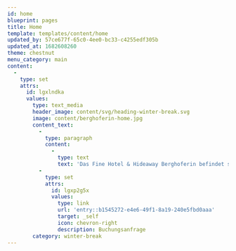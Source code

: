 ```yaml
---
id: home
blueprint: pages
title: Home
template: templates/content/home
updated_by: 57ce677f-65c0-4ee0-bc33-c4255edf305b
updated_at: 1682608260
theme: chestnut
menu_category: main
content:
  -
    type: set
    attrs:
      id: lgxlndka
      values:
        type: text_media
        header_image: content/svg/heading-winter-break.svg
        image: content/berghoferin-home.jpg
        content_text:
          -
            type: paragraph
            content:
              -
                type: text
                text: 'Das Fine Hotel & Hideaway Berghoferin befindet sich in Winterpause; es öffnet seine Tore wieder im Frühsommer. Die Saison 2023 beginnt am 26. Mai und endet am 29. Oktober. '
          -
            type: set
            attrs:
              id: lgxp2g5x
              values:
                type: link
                url: 'entry::b1545272-e4e6-49f1-8a19-240e5fbd0aaa'
                target: _self
                icon: chevron-right
                description: Buchungsanfrage
        category: winter-break
---
```

